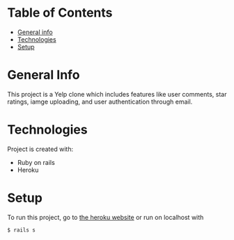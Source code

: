 # Table of Contents

* [General info](#general-info)
* [Technologies](#technologies)
* [Setup](#setup)

# General Info
This project is a Yelp clone which includes features like user comments, star ratings, iamge uploading, and user authentication through email.

# Technologies
Project is created with: 
* Ruby on rails
* Heroku

# Setup
To run this project, go to [the heroku website](https://nomster-hyon-lee.herokuapp.com/) or run on localhost with 
```
$ rails s
```
